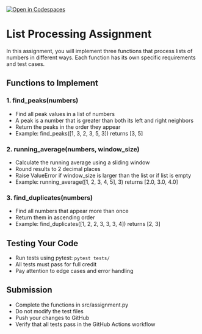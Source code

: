 [![Open in Codespaces](https://classroom.github.com/assets/launch-codespace-2972f46106e565e64193e422d61a12cf1da4916b45550586e14ef0a7c637dd04.svg)](https://classroom.github.com/open-in-codespaces?assignment_repo_id=17743942)
# List Processing Assignment

In this assignment, you will implement three functions that process lists of numbers in different ways. Each function has its own specific requirements and test cases.

## Functions to Implement

### 1. find_peaks(numbers)
- Find all peak values in a list of numbers
- A peak is a number that is greater than both its left and right neighbors
- Return the peaks in the order they appear
- Example: find_peaks([1, 3, 2, 3, 5, 3]) returns [3, 5]

### 2. running_average(numbers, window_size)
- Calculate the running average using a sliding window
- Round results to 2 decimal places
- Raise ValueError if window_size is larger than the list or if list is empty
- Example: running_average([1, 2, 3, 4, 5], 3) returns [2.0, 3.0, 4.0]

### 3. find_duplicates(numbers)
- Find all numbers that appear more than once
- Return them in ascending order
- Example: find_duplicates([1, 2, 2, 3, 3, 3, 4]) returns [2, 3]

## Testing Your Code
- Run tests using pytest: `pytest tests/`
- All tests must pass for full credit
- Pay attention to edge cases and error handling

## Submission
- Complete the functions in src/assignment.py
- Do not modify the test files
- Push your changes to GitHub
- Verify that all tests pass in the GitHub Actions workflow
